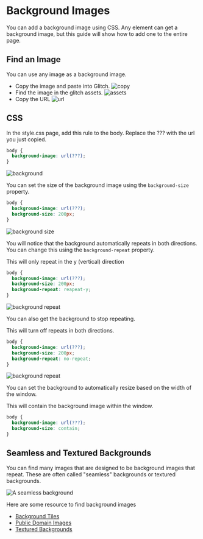 # Background Images
You can add a background image using CSS. Any element can get a background image, but this guide will show how to add one to the entire page.

## Find an Image
You can use any image as a background image.

- Copy the image and paste into Glitch.
![copy](./media/copy.png)
- Find the image in the glitch assets.
![assets](./media/assets.png)
- Copy the URL
![url](./media/url.png)

## CSS
In the style.css page, add this rule to the body. Replace the ??? with the url you just copied.
```css
body {
  background-image: url(???);
}
```

![background](./media/bg.png)

You can set the size of the background image using the `background-size` property.
```css
body {
  background-image: url(???);
  background-size: 200px;
}
```

![background size](./media/bg-size.png)

You will notice that the background automatically repeats in both directions. You can change this using the `background-repeat` property.

This will only repeat in the y (vertical) direction
```css
body {
  background-image: url(???);
  background-size: 200px;
  background-repeat: reapeat-y;
}
```

![background repeat](./media/bg-repeat.png)

You can also get the background to stop repeating.

This will turn off repeats in both directions.
```css
body {
  background-image: url(???);
  background-size: 200px;
  background-repeat: no-repeat;
}
```
 
![background repeat](./media/bg-norepeat.png)

You can set the background to automatically resize based on the width of the window. 

This will contain the background image within the window.
```css
body {
  background-image: url(???);
  background-size: contain;
}
```
 
## Seamless and Textured Backgrounds
You can find many images that are designed to be background images that repeat. These are often called "seamless" backgrounds or textured backgrounds.

![A seamless background](./media/seamless.png)

Here are some resource to find background images
- [Background Tiles](https://background-tiles.com/)
- [Public Domain Images](https://www.publicdomainpictures.net/en/hledej.php?page=0&hleda=seamless+pattern)
- [Textured Backgrounds](https://www.freepik.com/free-photos-vectors/texture-background)
